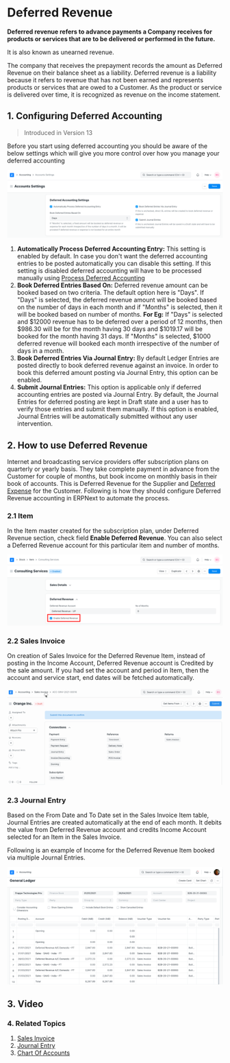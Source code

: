
# Deferred Revenue


**Deferred revenue refers to advance payments a Company receives for products or services that are to be delivered or performed in the future.**


It is also known as unearned revenue.


The company that receives the prepayment records the amount as Deferred Revenue on their balance sheet as a liability. Deferred revenue is a liability because it refers to revenue that has not been earned and represents products or services that are owed to a Customer. As the product or service is delivered over time, it is recognized as revenue on the income statement.


## 1. Configuring Deferred Accounting



> 
> Introduced in Version 13
> 
> 
> 


Before you start using deferred accounting you should be aware of the below settings which will give you more control over how you manage your deferred accounting


![Deferred Accounting Settings](/files/deferred-accounting-settings.png)


1. **Automatically Process Deferred Accounting Entry:** This setting is enabled by default. In case you don't want the deferred accounting entries to be posted automatically you can disable this setting. If this setting is disabled deferred accounting will have to be processed manually using [Process Deferred Accounting](/docs/v13/user/manual/en/accounts/process-deferred-accounting)
2. **Book Deferred Entries Based On:** Deferred revenue amount can be booked based on two criteria. The default option here is "Days". If "Days" is selected, the deferred revenue amount will be booked based on the number of days in each month and if "Months" is selected, then it will be booked based on number of months. **For Eg:** If "Days" is selected and $12000 revenue has to be deferred over a period of 12 months, then $986.30 will be for the month having 30 days and $1019.17 will be booked for the month having 31 days. If "Months" is selected, $1000 deferred revenue will booked each month irrespective of the number of days in a month.
3. **Book Deferred Entries Via Journal Entry:** By default Ledger Entries are posted directly to book deferred revenue against an invoice. In order to book this deferred amount posting via Journal Entry, this option can be enabled.
4. **Submit Journal Entries:** This option is applicable only if deferred accounting entries are posted via Journal Entry. By default, the Journal Entries for deferred posting are kept in Draft state and a user has to verify those entries and submit them manually. If this option is enabled, Journal Entries will be automatically submitted without any user intervention.


## 2. How to use Deferred Revenue


Internet and broadcasting service providers offer subscription plans on quarterly or yearly basis. They take complete payment in advance from the Customer for couple of months, but book income on monthly basis in their book of accounts. This is Deferred Revenue for the Supplier and [Deferred Expense](/docs/v13/user/manual/en/accounts/deferred-expense) for the Customer. Following is how they should configure Deferred Revenue accounting in ERPNext to automate the process.


### 2.1 Item


In the Item master created for the subscription plan, under Deferred Revenue section, check field **Enable Deferred Revenue**. You can also select a Deferred Revenue account for this particular item and number of months.


![Item With Deferred Revenue](/files/deferred-item.png)


### 2.2 Sales Invoice


On creation of Sales Invoice for the Deferred Revenue Item, instead of posting in the Income Account, Deferred Revenue account is Credited by the sale amount. If you had set the account and period in Item, then the account and service start, end dates will be fetched automatically.


![Invoice With Deferred Revenue](/files/deferred-invoice.gif)


### 2.3 Journal Entry


Based on the From Date and To Date set in the Sales Invoice Item table, Journal Entries are created automatically at the end of each month. It debits the value from Deferred Revenue account and credits Income Account selected for an Item in the Sales Invoice.


Following is an example of Income for the Deferred Revenue Item booked via multiple Journal Entries.


![Deferred Revenue GL](/files/deferred-revenue-gl.png)


## 3. Video






### 4. Related Topics


1. [Sales Invoice](/docs/v13/user/manual/en/accounts/sales-invoice)
2. [Journal Entry](/docs/v13/user/manual/en/accounts/journal-entry)
3. [Chart Of Accounts](/docs/v13/user/manual/en/accounts/chart-of-accounts)


